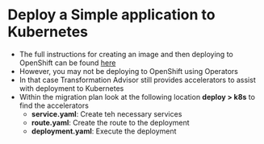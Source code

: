 # Deploy a Simple application to Kubernetes

 - The full instructions for creating an image and then deploying to OpenShift can be found [here](https://www.ibm.com/docs/en/cta?topic=ma-how-deploy-your-app-red-hat-openshift-container-platform)
 - However, you may not be deploying to OpenShift using Operators
 - In that case Transformation Advisor still provides accelerators to assist with deployment to Kubernetes
 - Within the migration plan look at the following location **deploy > k8s** to find the accelerators
   - **service.yaml**: Create teh necessary services
   - **route.yaml**: Create the route to the deployment
   - **deployment.yaml**: Execute the deployment
